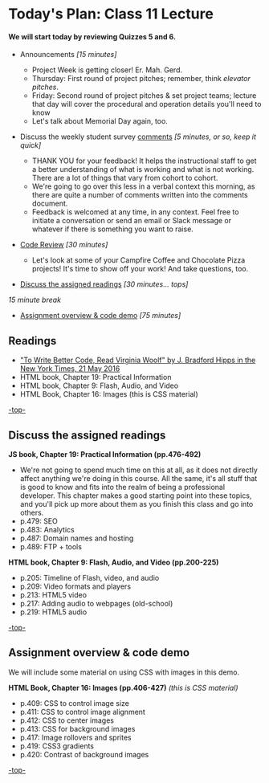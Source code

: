 <a id="top"></a>
# Today's Plan: Class 11 Lecture

#### We will start today by reviewing Quizzes 5 and 6.

- Announcements *[15 minutes]*
  - Project Week is getting closer! Er. Mah. Gerd.
  - Thursday: First round of project pitches; remember, think *elevator pitches*.
  - Friday: Second round of project pitches & set project teams; lecture that day will cover the procedural and operation details you'll need to know
  - Let's talk about Memorial Day again, too.


- Discuss the weekly student survey [comments](student-comments.md) *[5 minutes, or so, keep it quick]*
  - THANK YOU for your feedback! It helps the instructional staff to get a better understanding of what is working and what is not working. There are a lot of things that vary from cohort to cohort.
  - We're going to go over this less in a verbal context this morning, as there are quite a number of comments written into the comments document.
  - Feedback is welcomed at any time, in any context. Feel free to initiate a conversation or send an email or Slack message or whatever if there is something you want to raise.

- [Code Review](#codereview) *[30 minutes]*
  - Let's look at some of your Campfire Coffee and Chocolate Pizza projects! It's time to show off your work! And take questions, too.

- [Discuss the assigned readings](#readings) *[30 minutes... tops]*

*15 minute break*

- [Assignment overview & code demo](#code) *[75 minutes]*

## Readings

- ["To Write Better Code, Read Virginia Woolf" by J. Bradford Hipps in the New York Times, 21 May 2016](http://www.nytimes.com/2016/05/22/opinion/sunday/to-write-software-read-novels.html)
- HTML book, Chapter 19: Practical Information
- HTML book, Chapter 9: Flash, Audio, and Video
- HTML Book, Chapter 16: Images (this is CSS material)

[-top-](#top)

<a id="readings"></a>
## Discuss the assigned readings


**JS book, Chapter 19: Practical Information (pp.476-492)**

- We're not going to spend much time on this at all, as it does not directly affect anything we're doing in this course. All the same, it's all stuff that is good to know and fits into the realm of being a professional developer. This chapter makes a good starting point into these topics, and you'll pick up more about them as you finish this class and go into others.
- p.479: SEO
- p.483: Analytics
- p.487: Domain names and hosting
- p.489: FTP + tools

**HTML book, Chapter 9: Flash, Audio, and Video (pp.200-225)**

- p.205: Timeline of Flash, video, and audio
- p.209: Video formats and players
- p.213: HTML5 video
- p.217: Adding audio to webpages (old-school)
- p.219: HTML5 audio

[-top-](#top)

<a id="readings"></a>
## Assignment overview & code demo

We will include some material on using CSS with images in this demo.

**HTML Book, Chapter 16: Images (pp.406-427)** *(this is CSS material)*

- p.409: CSS to control image size
- p.411: CSS to control image alignment
- p.412: CSS to center images
- p.413: CSS for background images
- p.417: Image rollovers and sprites
- p.419: CSS3 gradients
- p.420: Contrast of background images

[-top-](#top)
